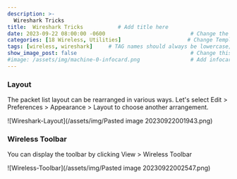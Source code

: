 ```yaml
---
description: >-
  Wireshark Tricks
title:  Wireshark Tricks           # Add title here
date: 2023-09-22 08:00:00 -0600                           # Change the date to match completion date
categories: [18 Wireless, Utilities]                     # Change Templates to Writeup
tags: [wireless, wireshark]     # TAG names should always be lowercase; replace template with writeup, and add relevant tags
show_image_post: false                                    # Change this to true
#image: /assets/img/machine-0-infocard.png                # Add infocard image here for post preview image
---
```


### Layout

The packet list layout can be rearranged in various ways. Let's select Edit > Preferences > Appearance > Layout to choose another arrangement.

![Wireshark-Layout](/assets/img/Pasted image 20230922001943.png)

### Wireless Toolbar

You can display the toolbar by clicking View > Wireless Toolbar

![Wireless-Toolbar](/assets/img/Pasted image 20230922002547.png)

